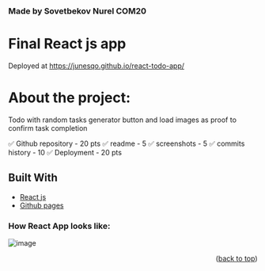 <div id="top"></div>

### Made by Sovetbekov Nurel COM20

# Final React js app
Deployed at https://junesqo.github.io/react-todo-app/

# About the project:
Todo with random tasks generator button and load images as proof to confirm task completion

✅ Github repository - 20 pts
✅ readme - 5
✅ screenshots - 5
✅ commits history - 10
✅ Deployment - 20 pts

## Built With
* [React js](https://react.dev/)
* [Github pages](https://pages.github.com/)

### How React App looks like:
![image](https://github.com/junesqo/react-todo-app/assets/62104475/9e2e4024-6be9-4c2b-8c60-e81a3fda060d)

<p align="right">(<a href="#top">back to top</a>)</p>
